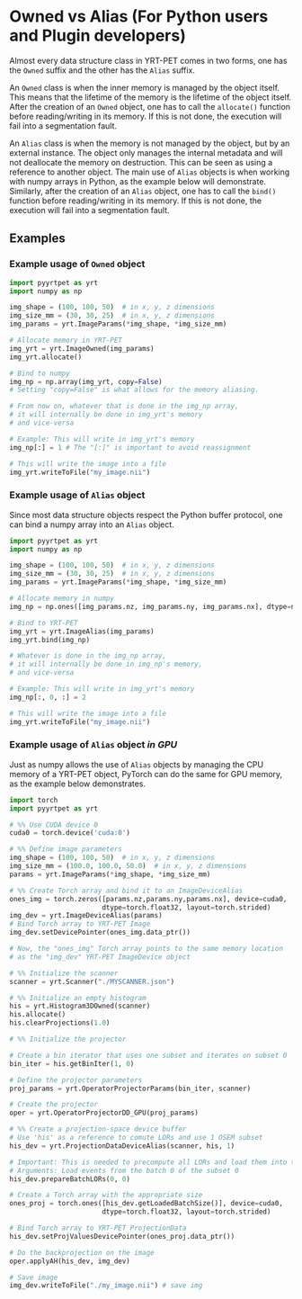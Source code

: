 # Owned vs Alias (For Python users and Plugin developers)

Almost every data structure class in YRT-PET comes in two forms, one has the
`Owned` suffix and the other has the `Alias` suffix.

An `Owned` class is when the inner memory is managed by the object itself.
This means that the lifetime of the memory is the lifetime of the object itself.
After the creation of an `Owned` object, one has to call the `allocate()`
function before reading/writing in its memory. If this is not done, the
execution will fail into a segmentation fault.

An `Alias` class is when the memory is not managed by the object, but by an
external instance. The object only manages the internal metadata and will not
deallocate the memory on destruction. This can be seen as using a reference to
another object. The main use of `Alias` objects is when working with numpy
arrays in Python, as the example below will demonstrate. Similarly, after the
creation of an `Alias` object, one has to call the `bind()` function before
reading/writing in its memory. If this is not done, the execution will fail
into a segmentation fault.

## Examples

### Example usage of `Owned` object
```python
import pyyrtpet as yrt
import numpy as np

img_shape = (100, 100, 50)  # in x, y, z dimensions
img_size_mm = (30, 30, 25)  # in x, y, z dimensions
img_params = yrt.ImageParams(*img_shape, *img_size_mm)

# Allocate memory in YRT-PET
img_yrt = yrt.ImageOwned(img_params)
img_yrt.allocate()

# Bind to numpy
img_np = np.array(img_yrt, copy=False)
# Setting "copy=False" is what allows for the memory aliasing.

# From now on, whatever that is done in the img_np array,
# it will internally be done in img_yrt's memory
# and vice-versa

# Example: This will write in img_yrt's memory
img_np[:] = 1 # The "[:]" is important to avoid reassignment

# This will write the image into a file
img_yrt.writeToFile("my_image.nii")
```

### Example usage of `Alias` object
Since most data structure objects respect the Python buffer protocol, one can
bind a numpy array into an `Alias` object.
```python
import pyyrtpet as yrt
import numpy as np

img_shape = (100, 100, 50)  # in x, y, z dimensions
img_size_mm = (30, 30, 25)  # in x, y, z dimensions
img_params = yrt.ImageParams(*img_shape, *img_size_mm)

# Allocate memory in numpy
img_np = np.ones([img_params.nz, img_params.ny, img_params.nx], dtype=np.float32)

# Bind to YRT-PET
img_yrt = yrt.ImageAlias(img_params)
img_yrt.bind(img_np)

# Whatever is done in the img_np array,
# it will internally be done in img_np's memory,
# and vice-versa

# Example: This will write in img_yrt's memory
img_np[:, 0, :] = 2

# This will write the image into a file
img_yrt.writeToFile("my_image.nii")
```

### Example usage of `Alias` object *in GPU*
Just as numpy allows the use of `Alias` objects by managing the CPU memory of a
YRT-PET object, PyTorch can do the same for GPU memory, as the example below
demonstrates.
```python
import torch
import pyyrtpet as yrt

# %% Use CUDA device 0
cuda0 = torch.device('cuda:0')

# %% Define image parameters
img_shape = (100, 100, 50)  # in x, y, z dimensions
img_size_mm = (100.0, 100.0, 50.0)  # in x, y, z dimensions
params = yrt.ImageParams(*img_shape, *img_size_mm)

# %% Create Torch array and bind it to an ImageDeviceAlias
ones_img = torch.zeros([params.nz,params.ny,params.nx], device=cuda0,
                       dtype=torch.float32, layout=torch.strided)
img_dev = yrt.ImageDeviceAlias(params)
# Bind Torch array to YRT-PET Image
img_dev.setDevicePointer(ones_img.data_ptr())

# Now, the "ones_img" Torch array points to the same memory location
# as the "img_dev" YRT-PET ImageDevice object

# %% Initialize the scanner
scanner = yrt.Scanner("./MYSCANNER.json")

# %% Initialize an empty histogram
his = yrt.Histogram3DOwned(scanner)
his.allocate()
his.clearProjections(1.0)

# %% Initialize the projector

# Create a bin iterator that uses one subset and iterates on subset 0
bin_iter = his.getBinIter(1, 0)

# Define the projector parameters
proj_params = yrt.OperatorProjectorParams(bin_iter, scanner)

# Create the projector
oper = yrt.OperatorProjectorDD_GPU(proj_params)

# %% Create a projection-space device buffer
# Use 'his' as a reference to comute LORs and use 1 OSEM subset
his_dev = yrt.ProjectionDataDeviceAlias(scanner, his, 1)

# Important: This is needed to precompute all LORs and load them into the device
# Arguments: Load events from the batch 0 of the subset 0
his_dev.prepareBatchLORs(0, 0)

# Create a Torch array with the appropriate size
ones_proj = torch.ones([his_dev.getLoadedBatchSize()], device=cuda0,
                       dtype=torch.float32, layout=torch.strided)

# Bind Torch array to YRT-PET ProjectionData
his_dev.setProjValuesDevicePointer(ones_proj.data_ptr())

# Do the backprojection on the image
oper.applyAH(his_dev, img_dev)

# Save image
img_dev.writeToFile("./my_image.nii") # save img
```
